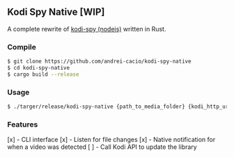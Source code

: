 ## Kodi Spy Native [WIP]

A complete rewrite of [kodi-spy (nodejs)](https://github.com/andrei-cacio/kodi-spy) written in Rust.

### Compile

```bash
$ git clone https://github.com/andrei-cacio/kodi-spy-native
$ cd kodi-spy-native
$ cargo build --release
```

### Usage

```bash
$ ./targer/release/kodi-spy-native {path_to_media_folder} {kodi_http_url}
```

### Features
[x] - CLI interface
[x] - Listen for file changes
[x] - Native notification for when a video was detected
[ ] - Call Kodi API to update the library
